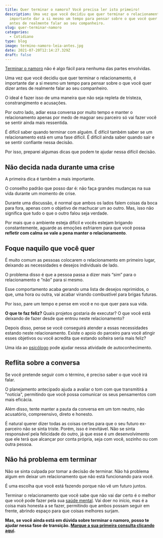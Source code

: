 ```yaml
---
title: Quer terminar o namoro? Você precisa ler isto primeiro!
description: Uma vez que você decidiu que quer terminar o relacionamento, é
  importante dar a si mesmo um tempo para pensar sobre o que você quer dizer
  antes de realmente falar ao seu companheiro.
slug: quer-terminar-namoro
categories:
  - Cotidiano
type: blog
image: termino-namoro-leia-antes.jpg
date: 2021-07-20T12:14:27.329Z
draft: false
---
```


[Terminar o namoro](https://www.google.com/url?client=internal-element-cse&cx=013413282715532661870:5z8llcwtwhy&q=https://yuribusin.com.br/termino-de-relacionamentos-podem-ser-traumaticos/&sa=U&ved=2ahUKEwjDpI3QsfDxAhWepZUCHayGB6kQFjADegQIBBAC&usg=AOvVaw0Ubu2EPGfhS-VIzbWmU-kN) não é algo fácil para nenhuma das partes envolvidas.

Uma vez que você decidiu que quer terminar o relacionamento, é importante dar a si mesmo um tempo para pensar sobre o que você quer dizer antes de realmente falar ao seu companheiro.

O ideal é fazer isso de uma maneira que não seja repleta de tristeza, constrangimento e acusações.

Por outro lado, adiar essa conversa por muito tempo e manter o relacionamento apenas por medo de magoar seu parceiro só vai fazer você se sentir ainda mais ressentida.

É difícil saber quando terminar com alguém. É difícil também saber se um relacionamento está em uma fase difícil. É difícil ainda saber quando sair e se sentir confiante nessa decisão.

Por isso, preparei algumas dicas que podem te ajudar nessa difícil decisão.

## Não decida nada durante uma crise

A primeira dica é também a mais importante.

O conselho padrão que posso dar é: não faça grandes mudanças na sua vida durante um momento de crise.

Durante uma discussão, é normal que ambos os lados falem coisas da boca para fora, apenas com o objetivo de machucar um ao outro. Mas, isso não significa que tudo o que o outro falou seja verdade.

Por mais que o ambiente esteja difícil e vocês estejam brigando constantemente, aguarde as emoções esfriarem para que você possa **refletir com calma se vale a pena manter o relacionamento**.

## Foque naquilo que você quer

É muito comum as pessoas colocarem o relacionamento em primeiro lugar, deixando as necessidades e desejos individuais de lado.

O problema disso é que a pessoa passa a dizer mais “sim” para o relacionamento e “não” para si mesmo.

Esse comportamento acaba gerando uma lista de desejos reprimidos, o que, uma hora ou outra, vai acabar virando combustível para brigas futuras.

Por isso, pare um tempo e pense em você e no que quer para sua vida.

**O que te faz feliz?** Quais projetos gostaria de executar? O que você está deixando de fazer desde que entrou neste relacionamento?

Depois disso, pense se você conseguirá atender a essas necessidades estando neste relacionamento. Existe o apoio do parceiro para você atingir esses objetivos ou você acredita que estando solteira seria mais feliz?

Uma ida ao [psicólogo](https://yuribusin.com.br/pra-que-serve-um-psicologo-clinico/) pode ajudar nessa atividade de autoconhecimento.

## Reflita sobre a conversa

Se você pretende seguir com o término, é preciso saber o que você irá falar.

O planejamento antecipado ajuda a avaliar o tom com que transmitirá a "notícia", permitindo que você possa comunicar os seus pensamentos com mais eficácia.

Além disso, tente manter a pauta da conversa em um tom neutro, não acusatório, compreensivo, direto e honesto.

É natural querer dizer todas as coisas certas para que o seu futuro ex-parceiro não se sinta triste. Porém, isso é inevitável. Não se sinta responsável pela felicidade do outro, já que esse é um desenvolvimento que ele terá que alcançar por conta própria, seja com você, sozinho ou com outra pessoa.

## Não há problema em terminar

Não se sinta culpada por tomar a decisão de terminar. Não há problema algum em deixar um relacionamento que não está funcionando para você.

É uma escolha que você está fazendo porque não vê um futuro juntos.

Terminar o relacionamento que você sabe que não vai dar certo é o melhor que você pode fazer pela sua [saúde mental](https://yuribusin.com.br/7-habitos-boa-saude-mental/). Vai doer no início, mas é a coisa mais honesta a se fazer, permitindo que ambos possam seguir em frente, abrindo espaço para que coisas melhores surjam.

**Mas, se você ainda está em dúvida sobre terminar o namoro, posso te ajudar nessa fase de transição. [Marque a sua primeira consulta clicando aqui](https://yuribusin.com.br/contato/).**
